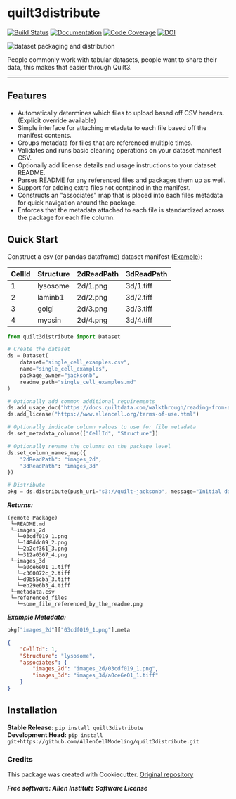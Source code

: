 # quilt3distribute

[![Build Status](https://github.com/AllenCellModeling/quilt3distribute/workflows/Build/badge.svg)](https://github.com/AllenCellModeling/quilt3distribute/actions)
[![Documentation](https://github.com/AllenCellModeling/quilt3distribute/workflows/Documentation/badge.svg)](https://AllenCellModeling.github.io/quilt3distribute)
[![Code Coverage](https://codecov.io/gh/AllenCellModeling/quilt3distribute/branch/master/graph/badge.svg)](https://codecov.io/gh/AllenCellModeling/quilt3distribute)
[![DOI](https://zenodo.org/badge/DOI/10.5281/zenodo.3382259.svg)](https://doi.org/10.5281/zenodo.3382259)
<br>

![dataset packaging and distribution](http://www.allencell.org/uploads/8/1/9/9/81996008/published/automatingaccess-button-3_2.png?1549322257)

People commonly work with tabular datasets, people want to share their data, this makes that easier through Quilt3.

---

## Features
* Automatically determines which files to upload based off CSV headers. (Explicit override available)
* Simple interface for attaching metadata to each file based off the manifest contents.
* Groups metadata for files that are referenced multiple times.
* Validates and runs basic cleaning operations on your dataset manifest CSV.
* Optionally add license details and usage instructions to your dataset README.
* Parses README for any referenced files and packages them up as well.
* Support for adding extra files not contained in the manifest.
* Constructs an "associates" map that is placed into each files metadata for quick navigation around the package.
* Enforces that the metadata attached to each file is standardized across the package for each file column.

## Quick Start
Construct a csv (or pandas dataframe) dataset manifest ([Example](quilt3distribute/tests/data/example.csv)):

| CellId | Structure | 2dReadPath | 3dReadPath |
|--------|-----------|------------|------------|
| 1      | lysosome  | 2d/1.png   | 3d/1.tiff  |
| 2      | laminb1   | 2d/2.png   | 3d/2.tiff  |
| 3      | golgi     | 2d/3.png   | 3d/3.tiff  |
| 4      | myosin    | 2d/4.png   | 3d/4.tiff  |

```python
from quilt3distribute import Dataset

# Create the dataset
ds = Dataset(
    dataset="single_cell_examples.csv",
    name="single_cell_examples",
    package_owner="jacksonb",
    readme_path="single_cell_examples.md"
)

# Optionally add common additional requirements
ds.add_usage_doc("https://docs.quiltdata.com/walkthrough/reading-from-a-package")
ds.add_license("https://www.allencell.org/terms-of-use.html")

# Optionally indicate column values to use for file metadata
ds.set_metadata_columns(["CellId", "Structure"])

# Optionally rename the columns on the package level
ds.set_column_names_map({
    "2dReadPath": "images_2d",
    "3dReadPath": "images_3d"
})

# Distribute
pkg = ds.distribute(push_uri="s3://quilt-jacksonb", message="Initial dataset example")
```

***Returns:***
```
(remote Package)
 └─README.md
 └─images_2d
   └─03cdf019_1.png
   └─148ddc09_2.png
   └─2b2cf361_3.png
   └─312a0367_4.png
 └─images_3d
   └─a0ce6e01_1.tiff
   └─c360072c_2.tiff
   └─d9b55cba_3.tiff
   └─eb29e6b3_4.tiff
 └─metadata.csv
 └─referenced_files
   └─some_file_referenced_by_the_readme.png
```

***Example Metadata:***
```python
pkg["images_2d"]["03cdf019_1.png"].meta
```
```json
{
    "CellId": 1,
    "Structure": "lysosome",
    "associates": {
        "images_2d": "images_2d/03cdf019_1.png",
        "images_3d": "images_3d/a0ce6e01_1.tiff"
    }
}
```

## Installation
**Stable Release:** `pip install quilt3distribute`<br>
**Development Head:** `pip install git+https://github.com/AllenCellModeling/quilt3distribute.git`


### Credits

This package was created with Cookiecutter. [Original repository](https://github.com/audreyr/cookiecutter)


***Free software: Allen Institute Software License***
